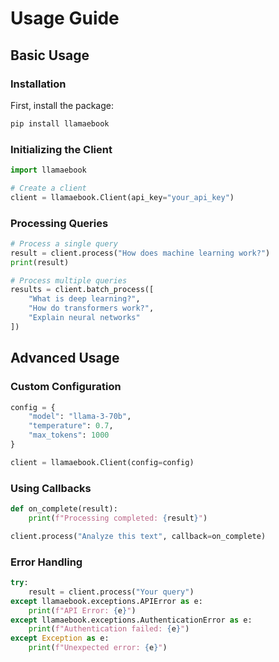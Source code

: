 # Usage Guide

## Basic Usage

### Installation

First, install the package:

```bash
pip install llamaebook
```

### Initializing the Client

```python
import llamaebook

# Create a client
client = llamaebook.Client(api_key="your_api_key")
```

### Processing Queries

```python
# Process a single query
result = client.process("How does machine learning work?")
print(result)

# Process multiple queries
results = client.batch_process([
    "What is deep learning?",
    "How do transformers work?",
    "Explain neural networks"
])
```

## Advanced Usage

### Custom Configuration

```python
config = {
    "model": "llama-3-70b",
    "temperature": 0.7,
    "max_tokens": 1000
}

client = llamaebook.Client(config=config)
```

### Using Callbacks

```python
def on_complete(result):
    print(f"Processing completed: {result}")

client.process("Analyze this text", callback=on_complete)
```

### Error Handling

```python
try:
    result = client.process("Your query")
except llamaebook.exceptions.APIError as e:
    print(f"API Error: {e}")
except llamaebook.exceptions.AuthenticationError as e:
    print(f"Authentication failed: {e}")
except Exception as e:
    print(f"Unexpected error: {e}")
```
